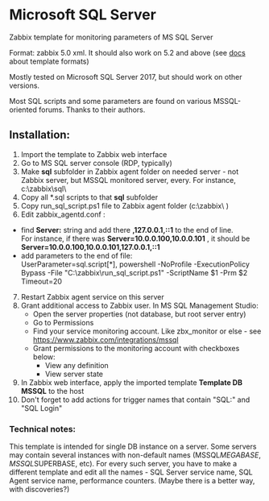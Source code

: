 # Microsoft SQL Server

Zabbix template for monitoring parameters of MS SQL Server

Format: zabbix 5.0 xml. It should also work on 5.2 and above (see [docs](https://www.zabbix.com/documentation/current/manual/xml_export_import/media) about template formats)

Mostly tested on Microsoft SQL Server 2017, but should work on other versions.

Most SQL scripts and some parameters are found on various MSSQL-oriented forums. Thanks to their authors.

## Installation:

1. Import the template to Zabbix web interface
2. Go to MS SQL server console (RDP, typically)
3. Make **sql** subfolder in Zabbix agent folder on needed server - not Zabbix server, but MSSQL monitored server, every. For instance, c:\zabbix\sql\
4. Copy all *.sql scripts to that **sql** subfolder
5. Copy run_sql_script.ps1 file to Zabbix agent folder (c:\zabbix\ )
6. Edit zabbix_agentd.conf :
-  find **Server:** string and add there **,127.0.0.1,::1** to the end of line.<br>
For instance, if there was **Server=10.0.0.100,10.0.0.101** , it should be **Server=10.0.0.100,10.0.0.101,127.0.0.1,::1**
-  add parameters to the end of file:<br>
   UserParameter=sql.script[*], powershell -NoProfile -ExecutionPolicy Bypass -File "C:\zabbix\run_sql_script.ps1" -ScriptName $1 -Prm $2<br>
   Timeout=20<br>
7. Restart Zabbix agent service on this server
8. Grant additional access to Zabbix user. In MS SQL Management Studio:
   - Open the server properties (not database, but root server entry)
   - Go to Permissions
   - Find your service monitoring account. Like zbx_monitor or else - see https://www.zabbix.com/integrations/mssql
   - Grant permissions to the monitoring account with checkboxes below:
     - View any definition
     - View server state   
9. In Zabbix web interface, apply the imported template **Template DB MSSQL** to the host
10. Don't forget to add actions for trigger names that contain "SQL:" and "SQL Login"

### Technical notes:

This template is intended for single DB instance on a server. Some servers may contain several instances with non-default names (MSSQL$MEGABASE, MSSQL$SUPERBASE, etc). For every such server, you have to make a different template and edit all the names - SQL Server service name, SQL Agent service name, performance counters. (Maybe there is a better way, with discoveries?)
